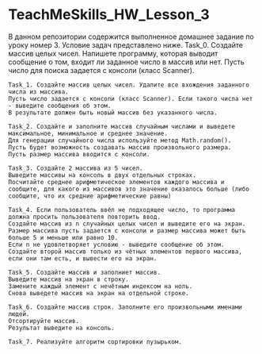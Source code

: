 # TeachMeSkills_HW_Lesson_3
В данном репозитории содержится выполненное домашнее задание по уроку номер 3. Условие задач представлено ниже.
  Task_0. Создайте массив целых чисел. Напишете программу, которая выводит сообщение о том, входит ли заданное число в массив или нет.
	Пусть число для поиска задается с консоли (класс Scanner). 

	Task_1. Создайте массив целых чисел. Удалите все вхождения заданного числа из массива.
	Пусть число задается с консоли (класс Scanner). Если такого числа нет - выведите сообщения об этом.
	В результате должен быть новый массив без указанного числа.

	Task_2. Создайте и заполните массив случайным числами и выведете максимальное, минимальное и среднее значение.
	Для генерации случайного числа используйте метод Math.random().
	Пусть будет возможность создавать массив произвольного размера.
	Пусть размер массива вводится с консоли.

	Task_3. Создайте 2 массива из 5 чисел.
	Выведите массивы на консоль в двух отдельных строках.
	Посчитайте среднее арифметическое элементов каждого массива и сообщите, для какого из массивов это значение оказалось больше (либо сообщите, что их средние арифметические равны)

	Task_4. Если пользователь ввёл не подходящее число, то программа должна просить пользователя повторить ввод.
	Создайте массив из n случайных целых чисел и выведите его на экран.
	Размер массива пусть задается с консоли и размер массива может быть больше 5 и меньше или равно 10. 
	Если n не удовлетворяет условию - выведите сообщение об этом.
	Создайте второй массив только из чётных элементов первого массива, если они там есть, и вывести его на экран.

	Task_5. Создайте массив и заполниет массив.
	Выведите массив на экран в строку.
	Замените каждый элемент с нечётным индексом на ноль.
	Снова выведете массив на экран на отдельной строке.

	Task_6. Создайте массив строк. Заполните его произвольными именами людей.
	Отсортируйте массив.
	Результат выведите на консоль.

	Task_7. Реализуйте алгоритм сортировки пузырьком.
